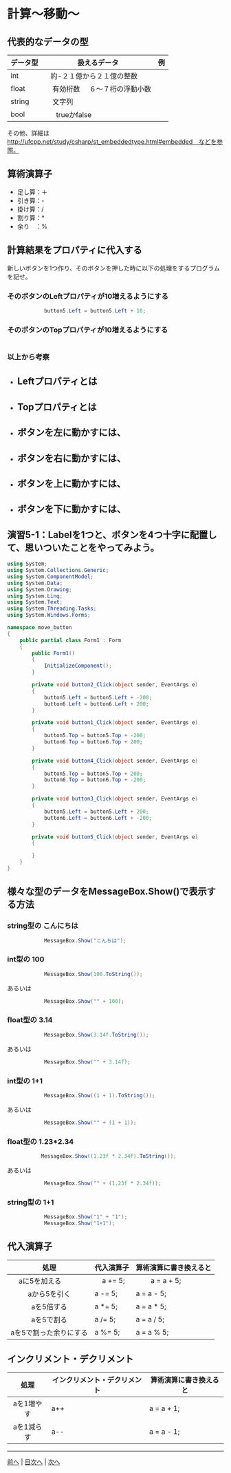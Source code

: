 # 計算～移動～

## 代表的なデータの型
|データ型|扱えるデータ|例|
|-------|-----------|--|
|int    |    約-２１億から２１億の整数 |  |
|float  |     有効桁数     ６～７桁の浮動小数 |  |
|string |     文字列      |  |
|bool   |        trueかfalse|  |

その他、詳細は http://ufcpp.net/study/csharp/st_embeddedtype.html#embedded　などを参照。

## 算術演算子
- 足し算：＋
- 引き算：-
- 掛け算：/
- 割り算：*
- 余り　：%

## 計算結果をプロパティに代入する
新しいボタンを1つ作り、そのボタンを押した時に以下の処理をするプログラムを記せ。

### そのボタンのLeftプロパティが10増えるようにする
```cs
            button5.Left = button5.Left + 10;
```

### そのボタンのTopプロパティが10増えるようにする
```cs

```

### 以上から考察
- Leftプロパティとは
  -
- Topプロパティとは
  -
- ボタンを左に動かすには、
  -
- ボタンを右に動かすには、
  -
- ボタンを上に動かすには、
  -
- ボタンを下に動かすには、
  -

## 演習5-1：Labelを1つと、ボタンを4つ十字に配置して、思いついたことをやってみよう。

```cs
using System;
using System.Collections.Generic;
using System.ComponentModel;
using System.Data;
using System.Drawing;
using System.Linq;
using System.Text;
using System.Threading.Tasks;
using System.Windows.Forms;

namespace move_button
{
    public partial class Form1 : Form
    {
        public Form1()
        {
            InitializeComponent();
        }

        private void button2_Click(object sender, EventArgs e)
        {
            button5.Left = button5.Left + -200;
            button6.Left = button6.Left + 200;
        }

        private void button1_Click(object sender, EventArgs e)
        {
            button5.Top = button5.Top + -200;
            button6.Top = button6.Top + 200;
        }

        private void button4_Click(object sender, EventArgs e)
        {
            button5.Top = button5.Top + 200;
            button6.Top = button6.Top + -200;
        }

        private void button3_Click(object sender, EventArgs e)
        {
            button5.Left = button5.Left + 200;
            button6.Left = button6.Left + -200;
        }

        private void button5_Click(object sender, EventArgs e)
        {

        }
    }
}

```

## 様々な型のデータをMessageBox.Show()で表示する方法
### string型の こんにちは
```cs
            MessageBox.Show("こんちは");
```

### int型の 100
```cs
            MessageBox.Show(100.ToString());
```

あるいは

```cs
            MessageBox.Show("" + 100);
```

### float型の 3.14
```cs
            MessageBox.Show(3.14f.ToString());
```

あるいは

```cs
            MessageBox.Show("" + 3.14f);
```

### int型の 1+1
```cs
            MessageBox.Show((1 + 1).ToString());
```

あるいは

```cs
            MessageBox.Show("" + (1 + 1));
```

### float型の 1.23*2.34
```cs
           MessageBox.Show((1.23f * 2.34f).ToString());
```

あるいは

```cs
            MessageBox.Show("" + (1.23f * 2.34f));
```

### string型の 1+1
```cs
            MessageBox.Show("1" + "1");
            MessageBox.Show("1+1");
```

## 代入演算子
|処理                   |代入演算子|算術演算に書き換えると|
|:---------------------:|---------|-------------------|
|aに5を加える            |     a += 5;    |         a = a + 5;          |
|aから5を引く           |      a -= 5;   |           a = a - 5;         |
|aを5倍する             |   a *= 5;      |          a = a * 5;          |
|aを5で割る             |     a /= 5;    |          a = a / 5;          |
|aを5で割った余りにする   |   a %= 5;      |          a = a % 5;          |

## インクリメント・デクリメント
|処理      |インクリメント・デクリメント|算術演算に書き換えると|
|:-------:|--------------------------|----------------------|
|aを1増やす|             a++             |          a = a + 1;         |		
|aを1減らす|	           a--           |           a = a - 1;        |

---

[前へ](04.md) | [目次へ](README.md#%E7%9B%AE%E6%AC%A1) | [次へ](06.md)
